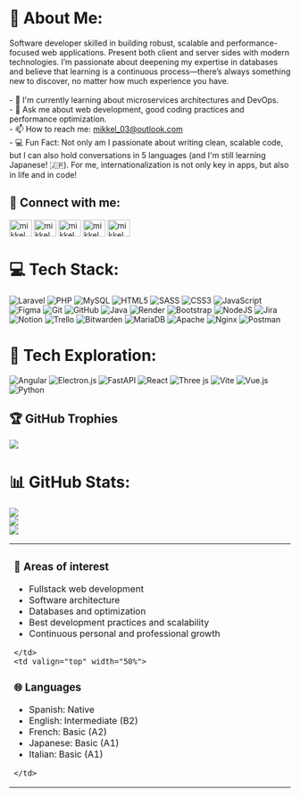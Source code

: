 # 💫 About Me:
Software developer skilled in building robust, scalable and performance-focused web applications. Present both client and server sides with modern technologies. I’m passionate about deepening my expertise in databases and believe that learning is a continuous process—there’s always something new to discover, no matter how much experience you have.<br>
<br>- 🌱 I'm currently learning about microservices architectures and DevOps.
<br>- 💬 Ask me about web development, good coding practices and performance optimization.
<br>- 📫 How to reach me: [mikkel_03@outlook.com](mikkel_03@outlook.com)
<br>- 💻 Fun Fact: Not only am I passionate about writing clean, scalable code, but I can also hold conversations in 5 languages (and I'm still learning Japanese! 🇯🇵). For me, internationalization is not only key in apps, but also in life and in code!<br>

## 📲 Connect with me:
<p align="left">
<a href="https://linkedin.com/in/mikkel llaven alonso" target="blank"><img align="center" src="https://raw.githubusercontent.com/rahuldkjain/github-profile-readme-generator/master/src/images/icons/Social/linked-in-alt.svg" alt="mikkel llaven alonso" height="30" width="40" /></a>
<a href="https://wa.me/5219213029641" target="blank"><img align="center" src="https://raw.githubusercontent.com/rahuldkjain/github-profile-readme-generator/master/src/images/icons/Social/whatsapp.svg" alt="mikkel_alonso" height="30" width="40" /></a>
<a href="https://twitter.com/mikkel_alonso" target="blank"><img align="center" src="https://raw.githubusercontent.com/rahuldkjain/github-profile-readme-generator/master/src/images/icons/Social/twitter.svg" alt="mikkel_alonso" height="30" width="40" /></a>
<a href="https://fb.com/mikkel llaven alonso" target="blank"><img align="center" src="https://raw.githubusercontent.com/rahuldkjain/github-profile-readme-generator/master/src/images/icons/Social/facebook.svg" alt="mikkel llaven alonso" height="30" width="40" /></a>
<a href="https://instagram.com/mikkel_alonso" target="blank"><img align="center" src="https://raw.githubusercontent.com/rahuldkjain/github-profile-readme-generator/master/src/images/icons/Social/instagram.svg" alt="mikkel_alonso" height="30" width="40" /></a>
</p>

# 💻 Tech Stack:
![Laravel](https://img.shields.io/badge/laravel-%23FF2D20.svg?style=for-the-badge&logo=laravel&logoColor=white) 
![PHP](https://img.shields.io/badge/php-%23777BB4.svg?style=for-the-badge&logo=php&logoColor=white) 
![MySQL](https://img.shields.io/badge/mysql-4479A1.svg?style=for-the-badge&logo=mysql&logoColor=white) 
![HTML5](https://img.shields.io/badge/html5-%23E34F26.svg?style=for-the-badge&logo=html5&logoColor=white) 
![SASS](https://img.shields.io/badge/SASS-hotpink.svg?style=for-the-badge&logo=SASS&logoColor=white) 
![CSS3](https://img.shields.io/badge/css3-%231572B6.svg?style=for-the-badge&logo=css3&logoColor=white) 
![JavaScript](https://img.shields.io/badge/javascript-%23323330.svg?style=for-the-badge&logo=javascript&logoColor=%23F7DF1E) 
![Figma](https://img.shields.io/badge/figma-%23F24E1E.svg?style=for-the-badge&logo=figma&logoColor=white) 
![Git](https://img.shields.io/badge/git-%23F05033.svg?style=for-the-badge&logo=git&logoColor=white) 
![GitHub](https://img.shields.io/badge/github-%23121011.svg?style=for-the-badge&logo=github&logoColor=white) 
![Java](https://img.shields.io/badge/java-%23ED8B00.svg?style=for-the-badge&logo=openjdk&logoColor=white) 
![Render](https://img.shields.io/badge/Render-%46E3B7.svg?style=for-the-badge&logo=render&logoColor=white) 
![Bootstrap](https://img.shields.io/badge/bootstrap-%238511FA.svg?style=for-the-badge&logo=bootstrap&logoColor=white) 
![NodeJS](https://img.shields.io/badge/node.js-6DA55F?style=for-the-badge&logo=node.js&logoColor=white) 
![Jira](https://img.shields.io/badge/jira-%230A0FFF.svg?style=for-the-badge&logo=jira&logoColor=white) 
![Notion](https://img.shields.io/badge/Notion-%23000000.svg?style=for-the-badge&logo=notion&logoColor=white) 
![Trello](https://img.shields.io/badge/Trello-%23026AA7.svg?style=for-the-badge&logo=Trello&logoColor=white) 
![Bitwarden](https://img.shields.io/badge/bitwarden-%23175DDC.svg?style=for-the-badge&logo=bitwarden&logoColor=white) 
![MariaDB](https://img.shields.io/badge/MariaDB-003545?style=for-the-badge&logo=mariadb&logoColor=white) 
![Apache](https://img.shields.io/badge/apache-%23D42029.svg?style=for-the-badge&logo=apache&logoColor=white) 
![Nginx](https://img.shields.io/badge/nginx-%23009639.svg?style=for-the-badge&logo=nginx&logoColor=white) 
![Postman](https://img.shields.io/badge/Postman-FF6C37?style=for-the-badge&logo=postman&logoColor=white) 

# 🤯 Tech Exploration:
![Angular](https://img.shields.io/badge/angular-%23DD0031.svg?style=for-the-badge&logo=angular&logoColor=white) 
![Electron.js](https://img.shields.io/badge/Electron-191970?style=for-the-badge&logo=Electron&logoColor=white) 
![FastAPI](https://img.shields.io/badge/FastAPI-005571?style=for-the-badge&logo=fastapi) 
![React](https://img.shields.io/badge/react-%2320232a.svg?style=for-the-badge&logo=react&logoColor=%2361DAFB) 
![Three js](https://img.shields.io/badge/threejs-black?style=for-the-badge&logo=three.js&logoColor=white) 
![Vite](https://img.shields.io/badge/vite-%23646CFF.svg?style=for-the-badge&logo=vite&logoColor=white) 
![Vue.js](https://img.shields.io/badge/vue.js-%2335495e.svg?style=for-the-badge&logo=vuedotjs&logoColor=%234FC08D) 
![Python](https://img.shields.io/badge/python-3670A0?style=for-the-badge&logo=python&logoColor=ffdd54)

## 🏆 GitHub Trophies
![](https://github-profile-trophy.vercel.app/?username=MLlAlonso&theme=radical&no-frame=false&no-bg=true&margin-w=4)

# 📊 GitHub Stats:
![](https://github-readme-stats.vercel.app/api?username=MLlAlonso&theme=github_dark&hide_border=false&include_all_commits=true&count_private=false)<br/>
![](https://nirzak-streak-stats.vercel.app/?user=MLlAlonso&theme=github_dark&hide_border=false)<br/>
![](https://github-readme-stats.vercel.app/api/top-langs/?username=MLlAlonso&theme=github_dark&hide_border=false&include_all_commits=true&count_private=false&layout=compact)

<table>
  <tr>
    <td valign="top" width="50%">

<h3>🧠 Areas of interest</h3>
<ul>
  <li>Fullstack web development</li>
  <li>Software architecture</li>
  <li>Databases and optimization</li>
  <li>Best development practices and scalability</li>
  <li>Continuous personal and professional growth</li>
</ul>

    </td>
    <td valign="top" width="50%">

<h3>🌐 Languages</h3>
<ul>
  <li>Spanish: Native</li>
  <li>English: Intermediate (B2)</li>
  <li>French: Basic (A2)</li>
  <li>Japanese: Basic (A1)</li>
  <li>Italian: Basic (A1)</li>
</ul>

    </td>
  </tr>
</table>
